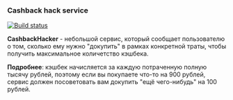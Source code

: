 ### Cashback hack service 

[![Build status](https://ci.appveyor.com/api/projects/status/1lakpcvlbb9ql58w?svg=true)](https://ci.appveyor.com/project/falkona/aqa-12)

**CashbackHacker** - небольшой сервис, который сообщает пользователю о том, сколько ему нужно "докупить" в рамках конкретной траты, чтобы получить максимальное количетство кэшбека.

**Подробнее**: кэшбек начисляется за каждую потраченную полную тысячу рублей, поэтому если вы покупаете что-то на 900 рублей, сервис должен посоветовать вам докупить "ещё чего-нибудь" на 100 рублей.
